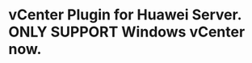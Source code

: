 vCenter Plugin for Huawei Server. ONLY SUPPORT Windows vCenter now.
=============================================